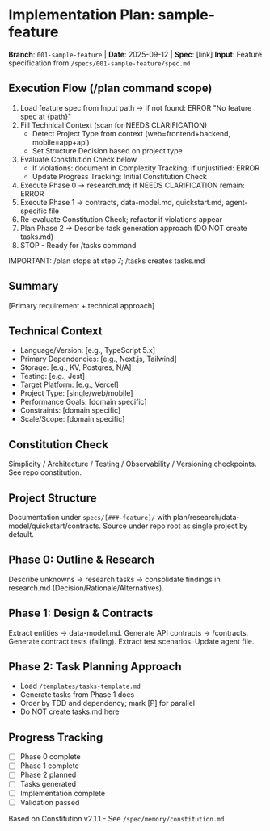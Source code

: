 # Implementation Plan: sample-feature

**Branch**: `001-sample-feature` | **Date**: 2025-09-12 | **Spec**: [link]
**Input**: Feature specification from `/specs/001-sample-feature/spec.md`

## Execution Flow (/plan command scope)

1. Load feature spec from Input path → If not found: ERROR "No feature spec at {path}"
2. Fill Technical Context (scan for NEEDS CLARIFICATION)
   - Detect Project Type from context (web=frontend+backend, mobile=app+api)
   - Set Structure Decision based on project type
3. Evaluate Constitution Check below
   - If violations: document in Complexity Tracking; if unjustified: ERROR
   - Update Progress Tracking: Initial Constitution Check
4. Execute Phase 0 → research.md; if NEEDS CLARIFICATION remain: ERROR
5. Execute Phase 1 → contracts, data-model.md, quickstart.md, agent-specific file
6. Re-evaluate Constitution Check; refactor if violations appear
7. Plan Phase 2 → Describe task generation approach (DO NOT create tasks.md)
8. STOP - Ready for /tasks command

IMPORTANT: /plan stops at step 7; /tasks creates tasks.md

## Summary

[Primary requirement + technical approach]

## Technical Context

- Language/Version: [e.g., TypeScript 5.x]
- Primary Dependencies: [e.g., Next.js, Tailwind]
- Storage: [e.g., KV, Postgres, N/A]
- Testing: [e.g., Jest]
- Target Platform: [e.g., Vercel]
- Project Type: [single/web/mobile]
- Performance Goals: [domain specific]
- Constraints: [domain specific]
- Scale/Scope: [domain specific]

## Constitution Check

Simplicity / Architecture / Testing / Observability / Versioning checkpoints. See repo constitution.

## Project Structure

Documentation under `specs/[###-feature]/` with plan/research/data-model/quickstart/contracts. Source under repo root as single project by default.

## Phase 0: Outline & Research

Describe unknowns → research tasks → consolidate findings in research.md (Decision/Rationale/Alternatives).

## Phase 1: Design & Contracts

Extract entities → data-model.md. Generate API contracts → /contracts. Generate contract tests (failing). Extract test scenarios. Update agent file.

## Phase 2: Task Planning Approach

- Load `/templates/tasks-template.md`
- Generate tasks from Phase 1 docs
- Order by TDD and dependency; mark [P] for parallel
- Do NOT create tasks.md here

## Progress Tracking

- [ ] Phase 0 complete
- [ ] Phase 1 complete
- [ ] Phase 2 planned
- [ ] Tasks generated
- [ ] Implementation complete
- [ ] Validation passed

Based on Constitution v2.1.1 - See `/spec/memory/constitution.md`
